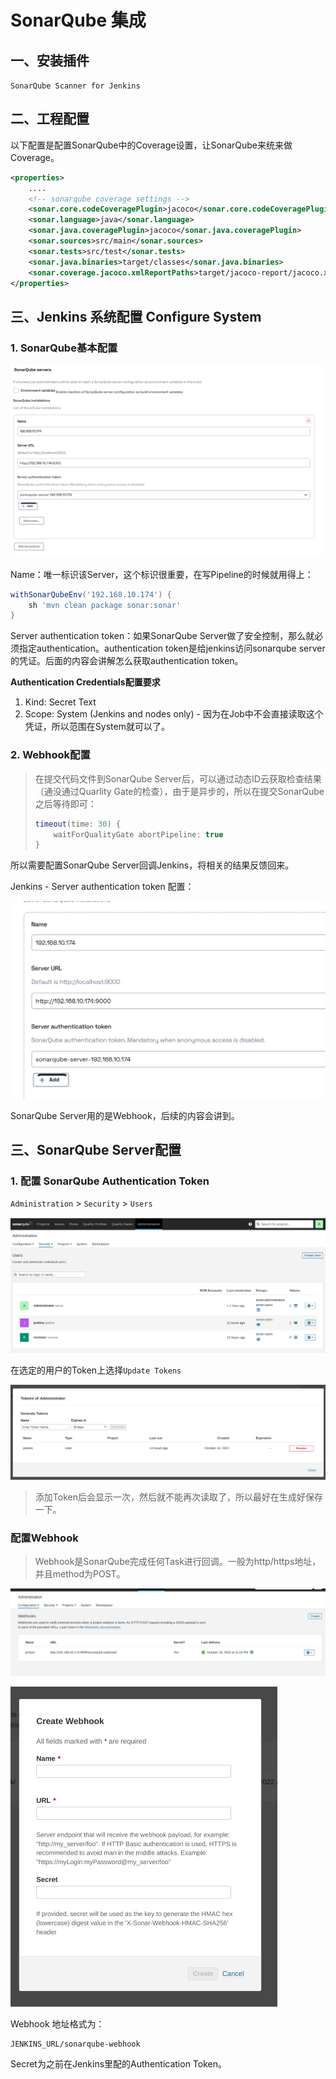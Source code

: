 # SonarQube 集成

## 一、安装插件

`SonarQube Scanner for Jenkins`



## 二、工程配置

以下配置是配置SonarQube中的Coverage设置，让SonarQube来统来做Coverage。

```xml
<properties>
    ....
    <!-- sonarqube coverage settings -->
    <sonar.core.codeCoveragePlugin>jacoco</sonar.core.codeCoveragePlugin>
    <sonar.language>java</sonar.language>
    <sonar.java.coveragePlugin>jacoco</sonar.java.coveragePlugin>
    <sonar.sources>src/main</sonar.sources>
    <sonar.tests>src/test</sonar.tests>
    <sonar.java.binaries>target/classes</sonar.java.binaries>
    <sonar.coverage.jacoco.xmlReportPaths>target/jacoco-report/jacoco.xml</sonar.coverage.jacoco.xmlReportPaths>
</properties>
```



## 三、Jenkins 系统配置 Configure System

### 1. SonarQube基本配置 

![SonarQube Server Settings](./assets/sonarqube/01.png)

Name：唯一标识该Server，这个标识很重要，在写Pipeline的时候就用得上：

```groovy
withSonarQubeEnv('192.168.10.174') {
    sh 'mvn clean package sonar:sonar'
}
```

Server authentication token：如果SonarQube Server做了安全控制，那么就必须指定authentication。authentication token是给jenkins访问sonarqube server的凭证。后面的内容会讲解怎么获取authentication token。

**Authentication Credentials配置要求**

1. Kind: Secret Text
2. Scope: System (Jenkins and nodes only) - 因为在Job中不会直接读取这个凭证，所以范围在System就可以了。

### 2. Webhook配置

> 在提交代码文件到SonarQube Server后，可以通过动态ID云获取检查结果（通没通过Quarlity Gate的检查），由于是异步的，所以在提交SonarQube之后等待即可：
>
> ```groovy
> timeout(time: 30) {
>     waitForQualityGate abortPipeline: true
> }
> ```

所以需要配置SonarQube Server回调Jenkins，将相关的结果反馈回来。

Jenkins - Server authentication token 配置：

<img src="./assets/sonarqube/04.png" alt="Authentication Settings" style="zoom:50%;" />

SonarQube Server用的是Webhook，后续的内容会讲到。



## 三、SonarQube Server配置

### 1. 配置 SonarQube Authentication Token

`Administration` > `Security` > `Users`

![Authentication Settings](./assets/sonarqube/02.png)

在选定的用户的Token上选择`Update Tokens`

![Authentication Settings](./assets/sonarqube/03.png)

> 添加Token后会显示一次，然后就不能再次读取了，所以最好在生成好保存一下。

### 配置Webhook

> Webhook是SonarQube完成任何Task进行回调。一般为http/https地址，并且method为POST。

![Authentication Settings](./assets/sonarqube/05.png)

<img src="./assets/sonarqube/06.png" alt="Authentication Settings" style="zoom:50%;" />


Webhook 地址格式为：

```
JENKINS_URL/sonarqube-webhook
```

Secret为之前在Jenkins里配的Authentication Token。